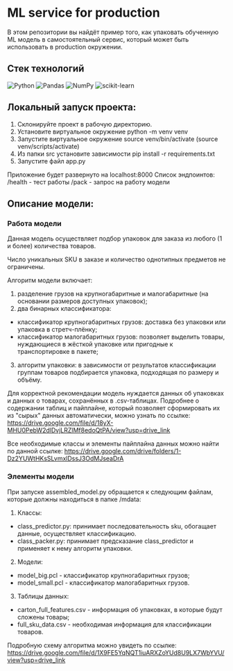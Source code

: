 # ML service for production

В этом репозитории вы найдёт пример того, как упаковать обученную ML модель в самостоятельный сервис, который может быть использовать в production окружении.

## Стек технологий
![Python](https://img.shields.io/badge/python-3670A0?style=for-the-badge&logo=python&logoColor=ffdd54)
![Pandas](https://img.shields.io/badge/pandas-%23150458.svg?style=for-the-badge&logo=pandas&logoColor=white)
![NumPy](https://img.shields.io/badge/numpy-%23013243.svg?style=for-the-badge&logo=numpy&logoColor=white)
![scikit-learn](https://img.shields.io/badge/scikit--learn-%23F7931E.svg?style=for-the-badge&logo=scikit-learn&logoColor=white)




## Локальный запуск проекта:
1. Склонируйте проект в рабочую директорию.
2. Установите виртуальное окружение 
python -m venv venv
3. Запустите виртуальное окружение
source venv/bin/activate (source venv/scripts/activate)
4. Из папки src установите зависимости pip install -r requirements.txt
5. Запустите файл app.py

Приложение будет развернуто на localhost:8000
Список эндпоинтов:
/health - тест работы
/pack - запрос на работу модели

## Описание модели:

### Работа модели
Данная модель осуществляет подбор упаковок для заказа из любого (1 и более) количества товаров.

Число уникальных SKU в заказе и количество однотипных предметов не ограничены.

Алгоритм модели включает:
1) разделение грузов на крупногабаритные и малогабаритные (на основании размеров доступных упаковок);
2) два бинарных классификатора:
-  классификатор крупногабаритных грузов: доставка без упаковки или упаковка в стретч-плёнку;
-  классификатор малогабаритных грузов: позволяет выделить товары, нуждающиеся в жёсткой упаковке или пригодные к транспортировке в пакете;
3) алгоритм упаковки: в зависимости от результатов классификации группам товаров подбирается упаковка, подходящая по размеру и объёму.

Для корректной рекомендации модель нуждается данных об упаковках и данных о товарах, сохранённых в .csv-таблицах. Подробнее о содержании таблиц и пайплайне, который позволяет сформировать их из "сырых" данных автоматически, можно узнать по ссылке: https://drive.google.com/file/d/18yX-MHU0PebW2dlDvjLRZlMf8edoQtPA/view?usp=drive_link

Все необходимые классы и элементы пайплайна данных можно найти по данной ссылке: https://drive.google.com/drive/folders/1-Dz2YUWtHKsSLvmxlDssJ3OdMJseaDrA



### Элементы модели

При запуске assembled_model.py обращается к следующим файлам, которые должны находиться в папке /mdata:
1) Классы:
  - class_predictor.py: принимает последовательность sku, обогащает данные, осуществляет классификацию.
  - class_packer.py: принимает предсказание class_predictor и применяет к нему алгоритм упаковки.
2) Модели:
  - model_big.pcl - классификатор крупногабаритных грузов;
  - model_small.pcl - классификатор малогабаритных грузов.
3) Таблицы данных:
  - carton_full_features.csv - информация об упаковках, в которые будут сложены товары;
  - full_sku_data.csv - необходимая информация для классификации товаров.

Подробную схему алгоритма можно увидеть по ссылке: 
https://drive.google.com/file/d/1X9FE5YqNQT1iuARXZoYUd8U9LX7WbYVU/view?usp=drive_link
